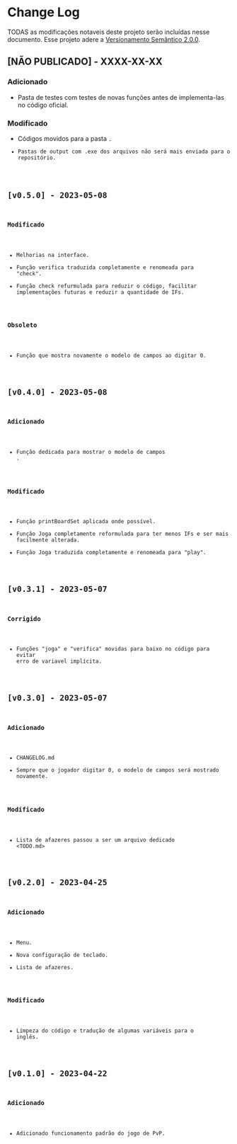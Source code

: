 # Change Log

TODAS as modificações notaveis deste projeto serão incluídas nesse documento.
Esse projeto adere a [Versionamento Semântico 2.0.0](https://semver.org/spec/v2.0.0.html).

## [NÃO PUBLICADO] - XXXX-XX-XX

### Adicionado
 - Pasta de testes com testes de novas funções antes de implementa-las no código oficial.

### Modificado
 - Códigos movidos para a pasta <code>.
 - Pastas de output com .exe dos arquivos não será mais enviada para o repositório. 

## [v0.5.0] - 2023-05-08

### Modificado
 - Melhorias na interface.
 - Função verifica traduzida completamente e renomeada para "check".
 - Função check refurmulada para reduzir o código, facilitar implementações futuras e reduzir a quantidade de IFs.

 ### Obsoleto
 - Função que mostra novamente o modelo de campos ao digitar 0.

## [v0.4.0] - 2023-05-08

### Adicionado
 - Função dedicada para mostrar o modelo de campos <printBoardSet>.

### Modificado
 - Função printBoardSet aplicada onde possível.
 - Função Joga completamente reformulada para ter menos IFs e ser mais facilmente alterada.
 - Função Joga traduzida completamente e renomeada para "play".

## [v0.3.1] - 2023-05-07

### Corrigido
 - Funções "joga" e "verifica" movidas para baixo no código para evitar erro de variavel implícita.

## [v0.3.0] - 2023-05-07

### Adicionado
 - CHANGELOG.md
 - Sempre que o jogador digitar 0, o modelo de campos será mostrado novamente.

### Modificado
 - Lista de afazeres passou a ser um arquivo dedicado <TODO.md>

## [v0.2.0] - 2023-04-25  
 
### Adicionado
 - Menu.
 - Nova configuração de teclado.
 - Lista de afazeres.

### Modificado
 - Limpeza do código e tradução de algumas variáveis para o inglês.

## [v0.1.0] - 2023-04-22  

### Adicionado
 - Adicionado funcionamento padrão do jogo de PvP.  